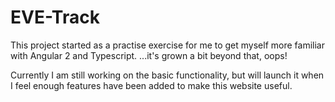 # EVE-Track

This project started as a practise exercise for me to get myself more familiar with Angular 2 and Typescript.
...it's grown a bit beyond that, oops!

Currently I am still working on the basic functionality, but will launch it when I feel enough features have been added to make this website useful.

